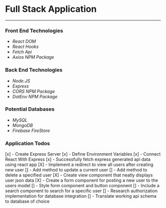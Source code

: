 # **Full Stack Application**
---

### Front End Technologies 

- _React DOM_
- _React Hooks_
- _Fetch Api_
- _Axios NPM Package_

### Back End Technologies 

- _Node.JS_
- _Express_
- _CORS NPM Package_
- _DotEnv NPM Package_

### Potential Databases
- _MySQL_
- _MongoDB_
- _Firebase FireStore_

### Application Todos
[x] - Create Express Server
[x] - Define Environment Variables
[x] - Connect React With Express
[x] - Successfully fetch express generated api data using react app
[X] - Implement a redirect to view all users after creating new user
[] - Add method to update a current user
[] - Add method to delete a specified user
[X] - Create view component that neatly displays user json data
[X] - Create a form component for posting a new user to the users model
[] - Style form component and button component
[] - Include a search component to search for a specific user
[] - Research authorization implementation for database integration
[] - Translate working api schema to database of choice